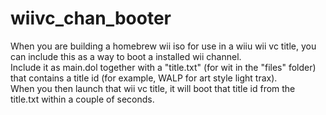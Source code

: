 # wiivc_chan_booter  
When you are building a homebrew wii iso for use in a wiiu wii vc title, you can include this as a way to boot a installed wii channel.  
Include it as main.dol together with a "title.txt" (for wit in the "files" folder) that contains a title id (for example, WALP for art style light trax).  
When you then launch that wii vc title, it will boot that title id from the title.txt within a couple of seconds.  